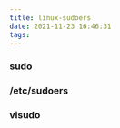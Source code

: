 ```yaml
---
title: linux-sudoers
date: 2021-11-23 16:46:31
tags:
---
```




### sudo



### /etc/sudoers



### visudo

